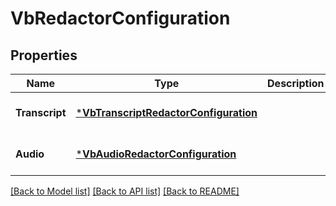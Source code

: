 # VbRedactorConfiguration

## Properties
Name | Type | Description | Notes
------------ | ------------- | ------------- | -------------
**Transcript** | [***VbTranscriptRedactorConfiguration**](VbTranscriptRedactorConfiguration.md) |  | [optional] [default to null]
**Audio** | [***VbAudioRedactorConfiguration**](VbAudioRedactorConfiguration.md) |  | [optional] [default to null]

[[Back to Model list]](../README.md#documentation-for-models) [[Back to API list]](../README.md#documentation-for-api-endpoints) [[Back to README]](../README.md)



